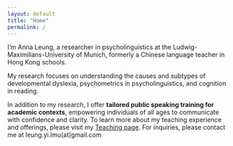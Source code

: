 ```yaml
---
layout: default
title: "Home"
permalink: /
---
```


I’m Anna Leung, a researcher in psycholinguistics at the Ludwig-Maximilians-University of Munich, formerly a Chinese language teacher in Hong Kong schools.

My research focuses on understanding the causes and subtypes of developmental dyslexia, psychometrics in psycholinguistics, and cognition in reading.

In addition to my research, I offer **tailored public speaking training for academic contexts**, empowering individuals of all ages to communicate with confidence and clarity. To learn more about my teaching experience and offerings, please visit my [Teaching page](https://msleungyi.github.io/mywebsite/teaching/). For inquiries, please contact me at leung.yi.lmu(at)gmail.com

